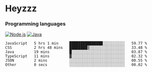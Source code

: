 # Heyzzz  

### Programming languages  

[![Node.js](https://img.shields.io/badge/-Node.js-262626?style=for-the-badge)](https://nodejs.org)
[![Java](https://img.shields.io/badge/-Java-262626?style=for-the-badge)](https://java.com)

<!--START_SECTION:waka-->

```text
JavaScript   5 hrs 1 min     ███████████████░░░░░░░░░░   59.77 %
CSS          2 hrs 48 mins   ████████▒░░░░░░░░░░░░░░░░   33.48 %
Java         19 mins         █░░░░░░░░░░░░░░░░░░░░░░░░   03.87 %
TypeScript   11 mins         ▓░░░░░░░░░░░░░░░░░░░░░░░░   02.32 %
JSON         2 mins          ░░░░░░░░░░░░░░░░░░░░░░░░░   00.55 %
Other        0 secs          ░░░░░░░░░░░░░░░░░░░░░░░░░   00.02 %
```

<!--END_SECTION:waka-->
